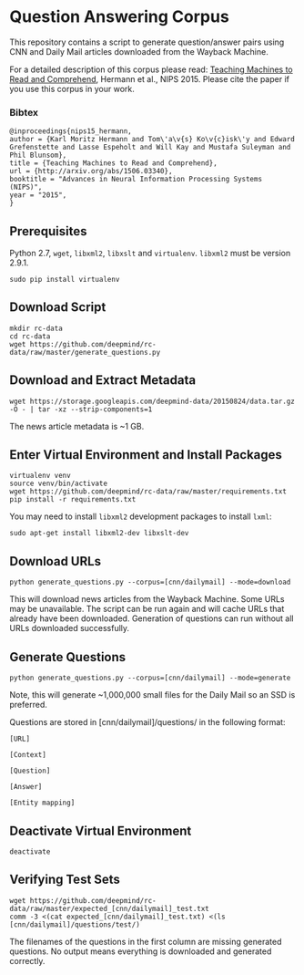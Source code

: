 # Question Answering Corpus

This repository contains a script to generate question/answer pairs using
CNN and Daily Mail articles downloaded from the Wayback Machine.

For a detailed description of this corpus please read:
[Teaching Machines to Read and Comprehend][arxiv], Hermann et al., NIPS 2015.
Please cite the paper if you use this corpus in your work.

### Bibtex

```
@inproceedings{nips15_hermann,
author = {Karl Moritz Hermann and Tom\'a\v{s} Ko\v{c}isk\'y and Edward Grefenstette and Lasse Espeholt and Will Kay and Mustafa Suleyman and Phil Blunsom},
title = {Teaching Machines to Read and Comprehend},
url = {http://arxiv.org/abs/1506.03340},
booktitle = "Advances in Neural Information Processing Systems (NIPS)",
year = "2015",
}
```

## Prerequisites

Python 2.7, `wget`, `libxml2`, `libxslt` and `virtualenv`. `libxml2` must be
version 2.9.1.

```
sudo pip install virtualenv
```

## Download Script

```
mkdir rc-data
cd rc-data
wget https://github.com/deepmind/rc-data/raw/master/generate_questions.py
```

## Download and Extract Metadata

```
wget https://storage.googleapis.com/deepmind-data/20150824/data.tar.gz -O - | tar -xz --strip-components=1
```

The news article metadata is ~1 GB.

## Enter Virtual Environment and Install Packages

```
virtualenv venv
source venv/bin/activate
wget https://github.com/deepmind/rc-data/raw/master/requirements.txt
pip install -r requirements.txt
```

You may need to install `libxml2` development packages to install `lxml`:

```
sudo apt-get install libxml2-dev libxslt-dev
```

## Download URLs

```
python generate_questions.py --corpus=[cnn/dailymail] --mode=download
```

This will download news articles from the Wayback Machine. Some URLs may be
unavailable. The script can be run again and will cache
URLs that already have been downloaded. Generation of questions can run
without all URLs downloaded successfully.

## Generate Questions

```
python generate_questions.py --corpus=[cnn/dailymail] --mode=generate
```

Note, this will generate ~1,000,000 small files for the Daily Mail so an SSD is
preferred.

Questions are stored in [cnn/dailymail]/questions/ in the following format:

```
[URL]

[Context]

[Question]

[Answer]

[Entity mapping]
```

## Deactivate Virtual Environment

```
deactivate
```

## Verifying Test Sets

```
wget https://github.com/deepmind/rc-data/raw/master/expected_[cnn/dailymail]_test.txt
comm -3 <(cat expected_[cnn/dailymail]_test.txt) <(ls [cnn/dailymail]/questions/test/)
```

The filenames of the questions in the first column are missing generated questions. No output means everything is downloaded and generated correctly.

[arxiv]: http://arxiv.org/abs/1506.03340
